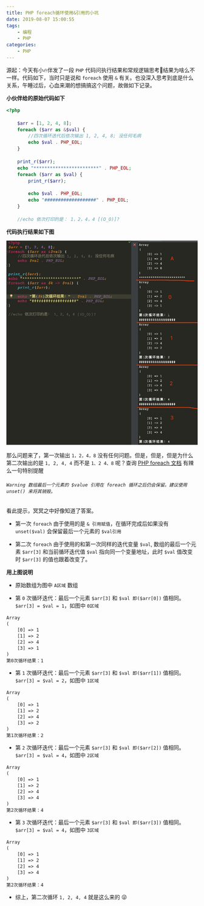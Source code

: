 ```yaml
---
title: PHP foreach循环使用&引用的小坑
date: 2019-08-07 15:00:55
tags:
    - 编程
    - PHP
categories:
    - PHP
---
```


源起：今天有小🔥伴发了一段 `PHP` 代码问执行结果和常规逻辑思考🤔结果为啥么不一样。代码如下，当时只是说和 `foreach` 使用 `&` 有关。也没深入思考到底是什么关系，午睡过后，心血来潮的想搞搞这个问题，故做如下记录。<!--more-->

**小伙伴给的原始代码如下**

```php
<?php

    $arr = [1, 2, 4, 8];
    foreach ($arr as &$val) {
        //四次循环迭代后依次输出 1, 2, 4, 8; 没任何毛病
        echo $val . PHP_EOL;
    }

    print_r($arr);
    echo "************************" . PHP_EOL;
    foreach ($arr as $val) {
        print_r($arr);

        echo $val . PHP_EOL;
        echo "###################" . PHP_EOL;
    }

    //echo 依次打印的是： 1，2，4，4 [(O_O)]?

```

**代码执行结果如下图**

![](/images/blog/PHP-foreach循环使用-引用的小坑.jpeg)


那么问题来了，第一次输出 `1，2，4，8` 没有任何问题。但是，但是，但是为什么第二次输出的是 `1, 2, 4, 4` 而不是 `1、2
 4、8` 呢？查询 [PHP foreach 文档](https://www.php.net/manual/zh/control-structures.foreach.php) 有辣么一句特别提醒

###### `Warning 数组最后一个元素的 $value 引用在 foreach 循环之后仍会保留。建议使用 unset() 来将其销毁。`

看此提示，冥冥之中好像知道了答案。

- 第一次 `foreach` 由于使用的是 `& 引用赋值`，在循环完成后如果没有 `unset($val)` 会保留最后一个元素的 `$val引用`


- 第二次 `foreach` 由于使用的和第一次同样的迭代变量 `$val`,  数组的最后一个元素 `$arr[3]` 和当前循环迭代值 `$val` 指向同一个变量地址，此时 `$val` 值改变时 `$arr[3]` 的值也跟着改变了。

**用上图说明**

- 原始数组为图中 `A区域` 数组

- 第 `0` 次循环迭代：最后一个元素 `$arr[3]` 和 `$val 即($arr[0])` 值相同。`$arr[3] = $val = 1`，如图中 `0区域`
```
Array
(
    [0] => 1
    [1] => 2
    [2] => 4
    [3] => 1
)
第0次循环结果：1
```

- 第 `1` 次循环迭代：最后一个元素 `$arr[3]` 和 `$val 即($arr[1])` 值相同。`$arr[3] = $val = 2`，如图中 `1区域`
```
Array
(
    [0] => 1
    [1] => 2
    [2] => 4
    [3] => 2
)
第1次循环结果：2
```


- 第 `2` 次循环迭代：最后一个元素 `$arr[3]` 和 `$val 即($arr[2])` 值相同。`$arr[3] = $val = 4`，如图中 `2区域`
```
Array
(
    [0] => 1
    [1] => 2
    [2] => 4
    [3] => 4
)
第2次循环结果：4
```

- 第 `3` 次循环迭代：最后一个元素 `$arr[3]` 和 `$val 即($arr[3])` 值相同。`$arr[3] = $val = 4`，如图中 `3区域`
```
Array
(
    [0] => 1
    [1] => 2
    [2] => 4
    [3] => 4
)
第2次循环结果：4
```

- 综上，第二次循环 `1, 2, 4, 4` 就是这么来的 😜
